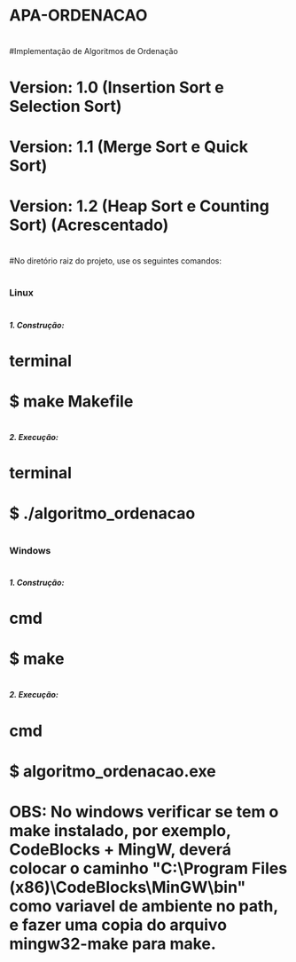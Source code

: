# APA-ORDENACAO
#
#Implementação de Algoritmos de Ordenação
#
# Version: 1.0 (Insertion Sort e Selection Sort)
# Version: 1.1 (Merge Sort e Quick Sort)
# Version: 1.2 (Heap Sort e Counting Sort) (Acrescentado)
#
#No diretório raiz do projeto, use os seguintes comandos:
#
### Linux
#
##### 1. Construção:
# terminal
# $ make Makefile
#
#
##### 2. Execução:
# terminal
# $ ./algoritmo_ordenacao
#
#
### Windows
#
##### 1. Construção:
# cmd
# $ make
#
#
##### 2. Execução:
# cmd
# $ algoritmo_ordenacao.exe
#
#
# OBS: No windows verificar se tem o make instalado, por exemplo, CodeBlocks + MingW, deverá colocar o caminho "C:\Program Files (x86)\CodeBlocks\MinGW\bin" como variavel de ambiente no path, e fazer uma copia do arquivo mingw32-make para make.
